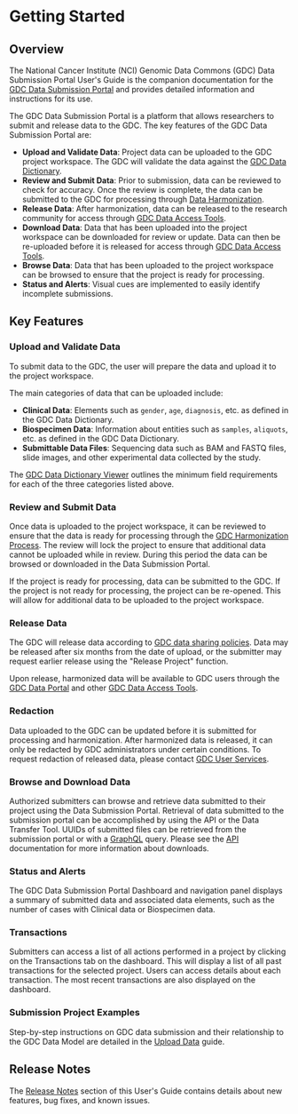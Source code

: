 # Getting Started

## Overview

The National Cancer Institute (NCI) Genomic Data Commons (GDC) Data Submission Portal User's Guide is the companion documentation for the [GDC Data Submission Portal](https://gdc.cancer.gov/submit-data/gdc-data-submission-portal) and provides detailed information and instructions for its use.

The GDC Data Submission Portal is a platform that allows researchers to submit and release data to the GDC. The key features of the GDC Data Submission Portal are:

* __Upload and Validate Data__: Project data can be uploaded to the GDC project workspace. The GDC will validate the data against the [GDC Data Dictionary](https://gdc-docs.nci.nih.gov/Data_Dictionary/).
* __Review and Submit Data__: Prior to submission, data can be reviewed to check for accuracy. Once the review is complete, the data can be submitted to the GDC for processing through [Data Harmonization](https://gdc.cancer.gov/submit-data/gdc-data-harmonization).
* __Release Data__: After harmonization, data can be released to the research community for access through [GDC Data Access Tools](https://gdc.cancer.gov/access-data/data-access-processes-and-tools).
* __Download Data__: Data that has been uploaded into the project workspace can be downloaded for review or update. Data can then be re-uploaded before it is released for access through [GDC Data Access Tools](https://gdc.cancer.gov/access-data/data-access-processes-and-tools).
* __Browse Data__: Data that has been uploaded to the project workspace can be browsed to ensure that the project is ready for processing.
* __Status and Alerts__: Visual cues are implemented to easily identify incomplete submissions.


## Key Features

### Upload and Validate Data
To submit data to the GDC, the user will prepare the data and upload it to the project workspace.

The main categories of data that can be uploaded include:

* __Clinical Data__: Elements such as `gender`, `age`, `diagnosis`, etc. as defined in the GDC Data Dictionary.
* __Biospecimen Data__: Information about entities such as `samples`, `aliquots`, etc. as defined in the GDC Data Dictionary.
* __Submittable Data Files__: Sequencing data such as BAM and FASTQ files, slide images, and other experimental data collected by the study.

The [GDC Data Dictionary Viewer](../../Data_Dictionary/viewer.md) outlines the minimum field requirements for each of the three categories listed above.

### Review and Submit Data

Once data is uploaded to the project workspace, it can be reviewed to ensure that the data is ready for processing through the [GDC Harmonization Process](https://gdc.cancer.gov/submit-data/gdc-data-harmonization). The review will lock the project to ensure that additional data cannot be uploaded while in review. During this period the data can be browsed or downloaded in the Data Submission Portal.

If the project is ready for processing, data can be submitted to the GDC. If the project is not ready for processing, the project can be re-opened. This will allow for additional data to be uploaded to the project workspace.

### Release Data

The GDC will release data according to [GDC data sharing policies](https://gdc.cancer.gov/submit-data/data-submission-policies). Data may be released after six months from the date of upload, or the submitter may request earlier release using the "Release Project" function.

Upon release, harmonized data will be available to GDC users through the [GDC Data Portal](https://gdc-portal.nci.nih.gov/) and other [GDC Data Access Tools](https://gdc.cancer.gov/access-data/data-access-processes-and-tools).


### Redaction

Data uploaded to the GDC can be updated before it is submitted for processing and harmonization. After harmonized data is released, it can only be redacted by GDC administrators under certain conditions. To request redaction of released data, please contact [GDC User Services](https://gdc.cancer.gov/support#gdc-help-desk).

### Browse and Download Data

Authorized submitters can browse and retrieve data submitted to their project using the Data Submission Portal.  Retrieval of data submitted to the submission portal can be accomplished by using the API or the Data Transfer Tool.  UUIDs of submitted files can be retrieved from the submission portal or with a [GraphQL](https://docs.gdc.cancer.gov/API/Users_Guide/Submission/#querying-submitted-data-using-graphql) query.   Please see the [API](https://docs.gdc.cancer.gov/API/Users_Guide/Downloading_Files/) documentation for more information about downloads.


### Status and Alerts

The GDC Data Submission Portal Dashboard and navigation panel displays a summary of submitted data and associated data elements, such as the number of cases with Clinical data or Biospecimen data.

### Transactions

Submitters can access a list of all actions performed in a project by clicking on the Transactions tab on the dashboard. This will display a list of all past transactions for the selected project. Users can access details about each transaction. The most recent transactions are also displayed on the dashboard.

### Submission Project Examples

Step-by-step instructions on GDC data submission and their relationship to the GDC Data Model are detailed in the [Upload Data](Data_Upload_UG.md) guide.

## Release Notes

The [Release Notes](../../Data_Submission_Portal/Release_Notes/Data_Submission_Portal_Release_Notes.md) section of this User's Guide contains details about new features, bug fixes, and known issues.
